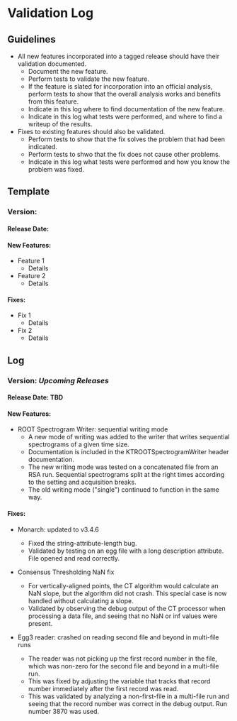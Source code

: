 # Validation Log

## Guidelines

* All new features incorporated into a tagged release should have their validation documented.
  * Document the new feature.
  * Perform tests to validate the new feature.
  * If the feature is slated for incorporation into an official analysis, perform tests to show that the overall analysis works and benefits from this feature.
  * Indicate in this log where to find documentation of the new feature.
  * Indicate in this log what tests were performed, and where to find a writeup of the results.
* Fixes to existing features should also be validated.
  * Perform tests to show that the fix solves the problem that had been indicated.
  * Perform tests to shwo that the fix does not cause other problems.
  * Indicate in this log what tests were performed and how you know the problem was fixed.
  
## Template

### Version: 

#### Release Date: 

#### New Features:

* Feature 1
    * Details
* Feature 2
    * Details
  
#### Fixes:

* Fix 1
    * Details
* Fix 2
    * Details
  
## Log

### Version: *Upcoming Releases*

#### Release Date: TBD

#### New Features:

* ROOT Spectrogram Writer: sequential writing mode
    * A new mode of writing was added to the writer that writes sequential spectrograms of a given time size.
    * Documentation is included in the KTROOTSpectrogramWriter header documentation.
    * The new writing mode was tested on a concatenated file from an RSA run. Sequential spectrograms split at the right times according to the setting and acquisition breaks.
    * The old writing mode ("single") continued to function in the same way.
  
#### Fixes:

* Monarch: updated to v3.4.6
    * Fixed the string-attribute-length bug.
    * Validated by testing on an egg file with a long description attribute. File opened and read correctly.

* Consensus Thresholding NaN fix
    * For vertically-aligned points, the CT algorithm would calculate an NaN slope, but the algorithm did not crash. This special case is now handled without calculating a slope.
    * Validated by observing the debug output of the CT processor when processing a data file, and seeing that no NaN or inf values were present.
  
* Egg3 reader: crashed on reading second file and beyond in multi-file runs
    * The reader was not picking up the first record number in the file, which was non-zero for the second file and beyond in a multi-file run.
    * This was fixed by adjusting the variable that tracks that record number immediately after the first record was read.
    * This was validated by analyzing a non-first-file in a multi-file run and seeing that the record number was correct in the debug output.  Run number 3870 was used.



  
